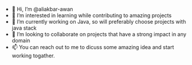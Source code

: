 - 👋 Hi, I’m @aliakbar-awan
- 👀 I’m interested in learning while contributing to amazing projects
- 🌱 I’m currently working on Java, so will preferably choose projects with java stack
- 💞️ I’m looking to collaborate on projects that have a strong impact in any domain
- 📫 You can reach out to me to dicuss some amazing idea and start working togather. 

<!---
aliakbar-awan/aliakbar-awan is a ✨ special ✨ repository because its `README.md` (this file) appears on your GitHub profile.
You can click the Preview link to take a look at your changes.
--->
